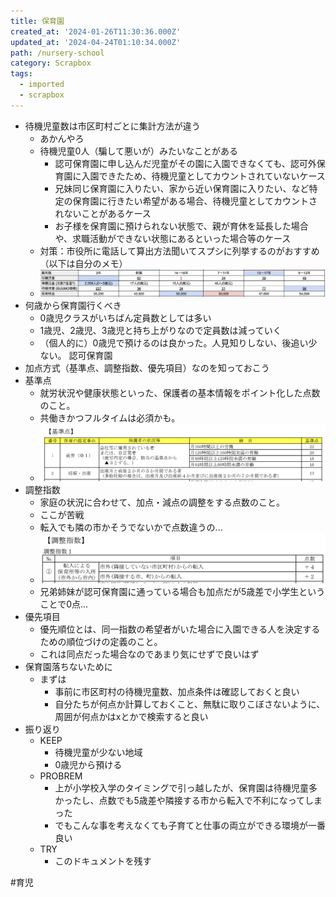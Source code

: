 ```yaml
---
title: 保育園
created_at: '2024-01-26T11:30:36.000Z'
updated_at: '2024-04-24T01:10:34.000Z'
path: /nursery-school
category: Scrapbox
tags:
  - imported
  - scrapbox
---
```


- 待機児童数は市区町村ごとに集計方法が違う
  - あかんやろ
  - 待機児童0人（騙して悪いが）みたいなことがある
    - 認可保育園に申し込んだ児童がその園に入園できなくても、認可外保育園に入園できたため、待機児童としてカウントされていないケース
    - 兄妹同じ保育園に入りたい、家から近い保育園に入りたい、など特定の保育園に行きたい希望がある場合、待機児童としてカウントされないことがあるケース
    - お子様を保育園に預けられない状態で、親が育休を延長した場合や、求職活動ができない状態にあるといった場合等のケース
  - 対策：市役所に電話して算出方法聞いてスプシに列挙するのがおすすめ（以下は自分のメモ）
  - ![](./637f0c187c95a535bcbe4d833ec54e82.jpg)
- 何歳から保育園行くべき
  - 0歳児クラスがいちばん定員数としては多い
  - 1歳児、2歳児、3歳児と持ち上がりなので定員数は減っていく
  - （個人的に）0歳児で預けるのは良かった。人見知りしない、後追い少ない。
認可保育園
- 加点方式（基準点、調整指数、優先項目）なのを知っておこう
- 基準点
  - 就労状況や健康状態といった、保護者の基本情報をポイント化した点数のこと。
  - 共働きかつフルタイムは必須かも。
  - ![](./91dd47d9f7951bfb0b364c20c3b66e42.jpg) 
- 調整指数
  - 家庭の状況に合わせて、加点・減点の調整をする点数のこと。
  - ここが苦戦
  - 転入でも隣の市かそうでないかで点数違うの...
  - ![](./65f328e5eaa393ccafde55832f74f8ef.jpg)
  - 兄弟姉妹が認可保育園に通っている場合も加点だが5歳差で小学生ということで0点...
- 優先項目
  - 優先順位とは、同一指数の希望者がいた場合に入園できる人を決定するための順位づけの定義のこと。
  - これは同点だった場合なのであまり気にせずで良いはず
- 保育園落ちないために
  - まずは
    - 事前に市区町村の待機児童数、加点条件は確認しておくと良い
    - 自分たちが何点か計算しておくこと、無駄に取りこぼさないように、周囲が何点かはxとかで検索すると良い
- 振り返り
  - KEEP
    - 待機児童が少ない地域
    - 0歳児から預ける
  - PROBREM
    - 上が小学校入学のタイミングで引っ越したが、保育園は待機児童多かったし、点数でも5歳差や隣接する市から転入で不利になってしまった
    - でもこんな事を考えなくても子育てと仕事の両立ができる環境が一番良い
  - TRY
    - このドキュメントを残す

#育児
